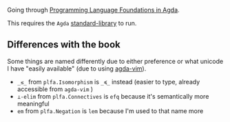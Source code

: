 Going through [Programming Language Foundations in Agda](https://plfa.github.io/).

This requires the `Agda` [standard-library](https://github.com/agda/agda-stdlib) to run.

## Differences with the book

Some things are named differently due to either preference or what unicode I have "easily available" (due to using [agda-vim](https://github.com/derekelkins/agda-vim)).

* `_≲_` from `plfa.Isomorphism` is `_≼_` instead (easier to type, already accessible from `agda-vim` )
* `⊥-elim` from `plfa.Connectives` is `efq` because it's semantically more meaningful
* `em` from `plfa.Negation` is `lem` because I'm used to that name more
